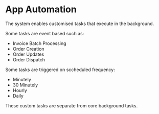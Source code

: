 # App Automation

The system enables customised tasks that execute  in the background.  

Some tasks are event based such as:  

- Invoice Batch Processing
- Order Creation
- Order Updates
- Order Dispatch


Some tasks are triggered on sccheduled frequency:  

- Minutely
- 30 Minutely
- Hourly
- Daily


These custom tasks are separate from core background tasks.

